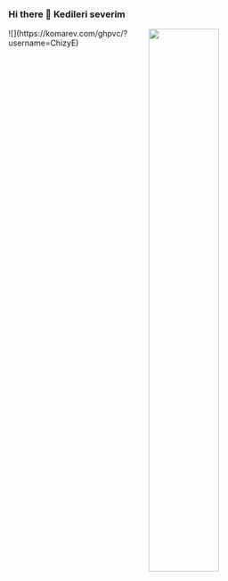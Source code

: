 ### Hi there 👋 Kedileri severim
<img width="50%" align="right" src="https://github-readme-stats.vercel.app/api?username=ChizyE&count_private=true&show_icons=true&theme=dark&hide_border=true&include_all_commits=true">
![](https://komarev.com/ghpvc/?username=ChizyE)
<!--
**ChizyE/ChizyE** is a ✨ _special_ ✨ repository because its `README.md` (this file) appears on your GitHub profile.

Here are some ideas to get you started:

- 🔭 I’m currently working on ...
- 🌱 I’m currently learning ...
- 👯 I’m looking to collaborate on ...
- 🤔 I’m looking for help with ...
- 💬 Ask me about ...
- 📫 How to reach me: ...
- 😄 Pronouns: ...
- ⚡ Fun fact: ...
-->
